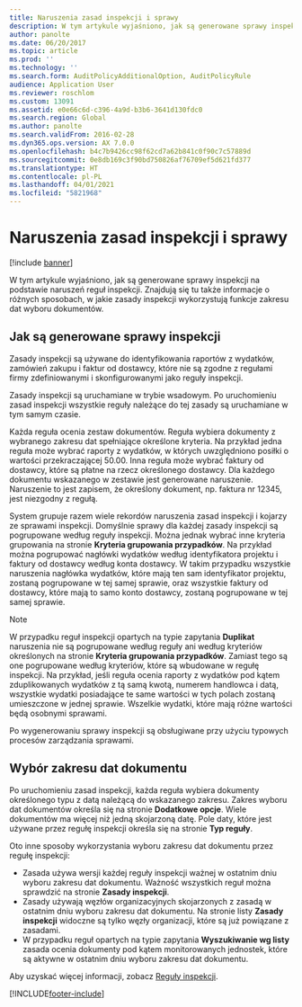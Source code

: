 ```yaml
---
title: Naruszenia zasad inspekcji i sprawy
description: W tym artykule wyjaśniono, jak są generowane sprawy inspekcji na podstawie naruszeń reguł inspekcji. Znajdują się tu także informacje o różnych sposobach, w jakie zasady inspekcji wykorzystują funkcje zakresu dat wyboru dokumentów.
author: panolte
ms.date: 06/20/2017
ms.topic: article
ms.prod: ''
ms.technology: ''
ms.search.form: AuditPolicyAdditionalOption, AuditPolicyRule
audience: Application User
ms.reviewer: roschlom
ms.custom: 13091
ms.assetid: e0e66c6d-c396-4a9d-b3b6-3641d130fdc0
ms.search.region: Global
ms.author: panolte
ms.search.validFrom: 2016-02-28
ms.dyn365.ops.version: AX 7.0.0
ms.openlocfilehash: b4c7b9426cc98f62cd7a62b841c0f90c7c57889d
ms.sourcegitcommit: 0e8db169c3f90bd750826af76709ef5d621fd377
ms.translationtype: HT
ms.contentlocale: pl-PL
ms.lasthandoff: 04/01/2021
ms.locfileid: "5821968"
---
```

# <a name="audit-policy-violations-and-cases"></a>Naruszenia zasad inspekcji i sprawy

[!include [banner](../includes/banner.md)]

W tym artykule wyjaśniono, jak są generowane sprawy inspekcji na podstawie naruszeń reguł inspekcji. Znajdują się tu także informacje o różnych sposobach, w jakie zasady inspekcji wykorzystują funkcje zakresu dat wyboru dokumentów.

<a name="how-audit-cases-are-generated"></a>Jak są generowane sprawy inspekcji
-----------------------------

Zasady inspekcji są używane do identyfikowania raportów z wydatków, zamówień zakupu i faktur od dostawcy, które nie są zgodne z regułami firmy zdefiniowanymi i skonfigurowanymi jako reguły inspekcji. 

Zasady inspekcji są uruchamiane w trybie wsadowym. Po uruchomieniu zasad inspekcji wszystkie reguły należące do tej zasady są uruchamiane w tym samym czasie.

Każda reguła ocenia zestaw dokumentów. Reguła wybiera dokumenty z wybranego zakresu dat spełniające określone kryteria. Na przykład jedna reguła może wybrać raporty z wydatków, w których uwzględniono posiłki o wartości przekraczającej 50.00. Inna reguła może wybrać faktury od dostawcy, które są płatne na rzecz określonego dostawcy. Dla każdego dokumentu wskazanego w zestawie jest generowane naruszenie. Naruszenie to jest zapisem, że określony dokument, np. faktura nr 12345, jest niezgodny z regułą. 

System grupuje razem wiele rekordów naruszenia zasad inspekcji i kojarzy ze sprawami inspekcji. Domyślnie sprawy dla każdej zasady inspekcji są pogrupowane według reguły inspekcji. Można jednak wybrać inne kryteria grupowania na stronie **Kryteria grupowania przypadków**. Na przykład można pogrupować nagłówki wydatków według identyfikatora projektu i faktury od dostawcy według konta dostawcy. W takim przypadku wszystkie naruszenia nagłówka wydatków, które mają ten sam identyfikator projektu, zostaną pogrupowane w tej samej sprawie, oraz wszystkie faktury od dostawcy, które mają to samo konto dostawcy, zostaną pogrupowane w tej samej sprawie. 

> [!NOTE]
> W przypadku reguł inspekcji opartych na typie zapytania **Duplikat** naruszenia nie są pogrupowane według reguły ani według kryteriów określonych na stronie **Kryteria grupowania przypadków**. Zamiast tego są one pogrupowane według kryteriów, które są wbudowane w regułę inspekcji. Na przykład, jeśli reguła ocenia raporty z wydatków pod kątem zduplikowanych wydatków z tą samą kwotą, numerem handlowca i datą, wszystkie wydatki posiadające te same wartości w tych polach zostaną umieszczone w jednej sprawie. Wszelkie wydatki, które mają różne wartości będą osobnymi sprawami.

Po wygenerowaniu sprawy inspekcji są obsługiwane przy użyciu typowych procesów zarządzania sprawami.

## <a name="document-selection-date-ranges"></a>Wybór zakresu dat dokumentu
Po uruchomieniu zasad inspekcji, każda reguła wybiera dokumenty określonego typu z datą należącą do wskazanego zakresu. Zakres wyboru dat dokumentów określa się na stronie **Dodatkowe opcje**. Wiele dokumentów ma więcej niż jedną skojarzoną datę. Pole daty, które jest używane przez regułę inspekcji określa się na stronie **Typ reguły**.

Oto inne sposoby wykorzystania wyboru zakresu dat dokumentu przez regułę inspekcji:

-   Zasada używa wersji każdej reguły inspekcji ważnej w ostatnim dniu wyboru zakresu dat dokumentu. Ważność wszystkich reguł można sprawdzić na stronie **Zasady inspekcji**.
-   Zasady używają węzłów organizacyjnych skojarzonych z zasadą w ostatnim dniu wyboru zakresu dat dokumentu. Na stronie listy **Zasady inspekcji** widoczne są tylko węzły organizacji, które są już powiązane z zasadami.
-   W przypadku reguł opartych na typie zapytania **Wyszukiwanie wg listy** zasada ocenia dokumenty pod kątem monitorowanych jednostek, które są aktywne w ostatnim dniu wyboru zakresu dat dokumentu.


Aby uzyskać więcej informacji, zobacz [Reguły inspekcji](audit-policy-rules.md).





[!INCLUDE[footer-include](../../includes/footer-banner.md)]
